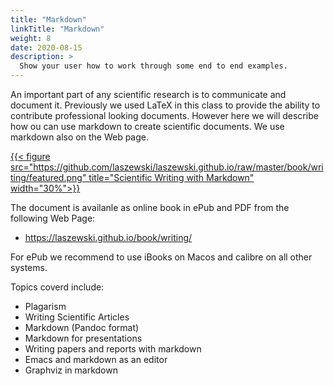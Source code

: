 ```yaml
---
title: "Markdown"
linkTitle: "Markdown"
weight: 8
date: 2020-08-15
description: >
  Show your user how to work through some end to end examples.
---
```


<!--
{{% pageinfo %}}
This is a placeholder page that shows you how to use this template site.
{{% /pageinfo %}}
-->

An important part of any scientific research is to communicate and
document it. Previously we used LaTeX in this class to provide the
ability to contribute professional looking documents. However here we
will describe how ou can use markdown to create scientific documents.
We use markdown also on the Web page.


[{{< figure src="https://github.com/laszewski/laszewski.github.io/raw/master/book/writing/featured.png"
title="Scientific Writing with Markdown" width="30%">}}](https://laszewski.github.io/book/writing/)

The document is availanle as online book in ePub and PDF from the
following Web Page:

* <https://laszewski.github.io/book/writing/>

For ePub we recommend to use iBooks on Macos and calibre on all other systems.

Topics coverd include:

* Plagarism
* Writing Scientific Articles
* Markdown (Pandoc format)
* Markdown for presentations
* Writing papers and reports with markdown
* Emacs and markdown as an editor
* Graphviz in markdown
    
